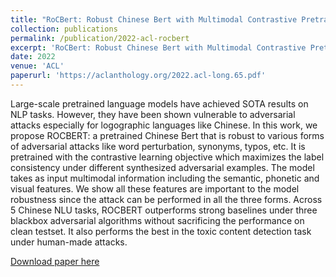 ```yaml
---
title: "RoCBert: Robust Chinese Bert with Multimodal Contrastive Pretraining"
collection: publications
permalink: /publication/2022-acl-rocbert
excerpt: 'RoCBert: Robust Chinese Bert with Multimodal Contrastive Pretraining'
date: 2022
venue: 'ACL'
paperurl: 'https://aclanthology.org/2022.acl-long.65.pdf'
---
```

Large-scale pretrained language models have
achieved SOTA results on NLP tasks. However, they have been shown vulnerable to adversarial attacks especially for logographic languages like Chinese. In this work, we propose
ROCBERT: a pretrained Chinese Bert that is
robust to various forms of adversarial attacks
like word perturbation, synonyms, typos, etc.
It is pretrained with the contrastive learning objective which maximizes the label consistency
under different synthesized adversarial examples. The model takes as input multimodal
information including the semantic, phonetic
and visual features. We show all these features
are important to the model robustness since the
attack can be performed in all the three forms.
Across 5 Chinese NLU tasks, ROCBERT outperforms strong baselines under three blackbox adversarial algorithms without sacrificing
the performance on clean testset. It also performs the best in the toxic content detection
task under human-made attacks.

[Download paper here](http://academicpages.github.io/files/paper1.pdf)

